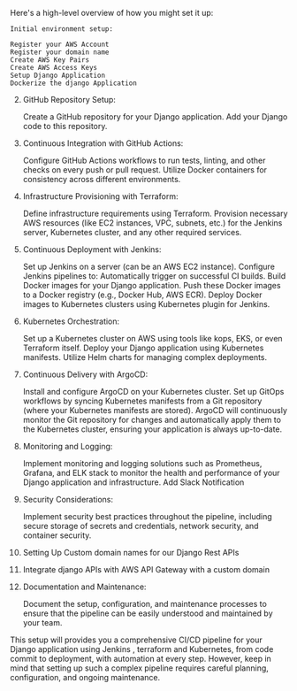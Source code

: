 Here's a high-level overview of how you might set it up:

    Initial environment setup:

    Register your AWS Account
    Register your domain name
    Create AWS Key Pairs
    Create AWS Access Keys
    Setup Django Application
    Dockerize the django Application

2. GitHub Repository Setup:

    Create a GitHub repository for your Django application.
    Add your Django code to this repository.

3. Continuous Integration with GitHub Actions:

    Configure GitHub Actions workflows to run tests, linting, and other checks on every push or pull request.
    Utilize Docker containers for consistency across different environments.

4. Infrastructure Provisioning with Terraform:

    Define infrastructure requirements using Terraform.
    Provision necessary AWS resources (like EC2 instances, VPC, subnets, etc.) for the Jenkins server, Kubernetes cluster, and any other required services.

5. Continuous Deployment with Jenkins:

    Set up Jenkins on a server (can be an AWS EC2 instance).
    Configure Jenkins pipelines to:
    Automatically trigger on successful CI builds.
    Build Docker images for your Django application.
    Push these Docker images to a Docker registry (e.g., Docker Hub, AWS ECR).
    Deploy Docker images to Kubernetes clusters using Kubernetes plugin for Jenkins.

6. Kubernetes Orchestration:

    Set up a Kubernetes cluster on AWS using tools like kops, EKS, or even Terraform itself.
    Deploy your Django application using Kubernetes manifests.
    Utilize Helm charts for managing complex deployments.

7. Continuous Delivery with ArgoCD:

    Install and configure ArgoCD on your Kubernetes cluster.
    Set up GitOps workflows by syncing Kubernetes manifests from a Git repository (where your Kubernetes manifests are stored).
    ArgoCD will continuously monitor the Git repository for changes and automatically apply them to the Kubernetes cluster, ensuring your application is always up-to-date.

8. Monitoring and Logging:

    Implement monitoring and logging solutions such as Prometheus, Grafana, and ELK stack to monitor the health and performance of your Django application and infrastructure.
    Add Slack Notification

9. Security Considerations:

    Implement security best practices throughout the pipeline, including secure storage of secrets and credentials, network security, and container security.

10. Setting Up Custom domain names for our Django Rest APIs

11. Integrate django APIs with AWS API Gateway with a custom domain

12. Documentation and Maintenance:

    Document the setup, configuration, and maintenance processes to ensure that the pipeline can be easily understood and maintained by your team.

This setup will provides you a comprehensive CI/CD pipeline for your Django application using Jenkins , terraform and Kubernetes, from code commit to deployment, with automation at every step. However, keep in mind that setting up such a complex pipeline requires careful planning, configuration, and ongoing maintenance.